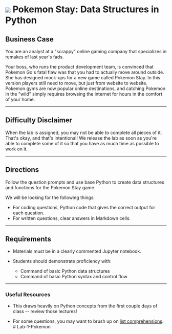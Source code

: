 # ![](https://ga-dash.s3.amazonaws.com/production/assets/logo-9f88ae6c9c3871690e33280fcf557f33.png) Pokemon Stay: Data Structures in Python

## Business Case

You are an analyst at a "scrappy" online gaming company that specializes in remakes of last year's fads.

Your boss, who runs the product development team, is convinced that Pokemon Go's fatal flaw was that you had to actually move around outside. She has designed mock-ups for a new game called Pokemon Stay. In this version players still need to move, but just from website to website. Pokemon gyms are now popular online destinations, and catching Pokemon in the "wild" simply requires browsing the internet for hours in the comfort of your home.

---

## Difficulty Disclaimer
When the lab is assigned, you may not be able to complete all pieces of it. That's okay, and that's intentional! We release the lab as soon as you're able to complete some of it so that you have as much time as possible to work on it.

---

## Directions

Follow the question prompts and use base Python to create data structures and functions for the Pokemon Stay game.

We will be looking for the following things:

- For coding questions, Python code that gives the correct output for each question.
- For written questions, clear answers in Markdown cells.

---

## Requirements

- Materials must be in a clearly commented Jupyter notebook.
- Students should demonstrate proficiency with:

  - Command of basic Python data structures
  - Command of basic Python syntax and control flow

---

### Useful Resources

- This draws heavily on Python concepts from the first couple days of class -- review those lectures!

- For some questions, you may want to brush up on [list comprehensions](http://treyhunner.com/2015/12/python-list-comprehensions-now-in-color/).
#   L a b - 1 - P o k e m o n  
 